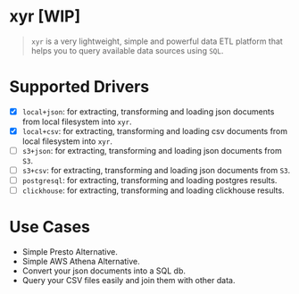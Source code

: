 xyr [WIP]
=========
> `xyr` is a very lightweight, simple and powerful data ETL platform that helps you to query available data sources using `SQL`.

Supported Drivers
=================
- [x] `local+json`: for extracting, transforming and loading json documents from local filesystem into `xyr`.
- [x] `local+csv`: for extracting, transforming and loading csv documents from local filesystem into `xyr`.
- [ ] `s3+json`: for extracting, transforming and loading json documents from `S3`.
- [ ] `s3+csv`: for extracting, transforming and loading json documents from `S3`.
- [ ] `postgresql`: for extracting, transforming and loading postgres results.
- [ ] `clickhouse`: for extracting, transforming and loading clickhouse results.

Use Cases
=========
- Simple Presto Alternative.
- Simple AWS Athena Alternative.
- Convert your json documents into a SQL db.
- Query your CSV files easily and join them with other data.
